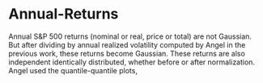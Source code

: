 # Annual-Returns
Annual S&amp;P 500 returns (nominal or real, price or total) are not Gaussian. But after dividing by annual realized volatility computed by Angel in the previous work, these returns become Gaussian. These returns are also independent identically distributed, whether before or after normalization. Angel used the quantile-quantile plots,
